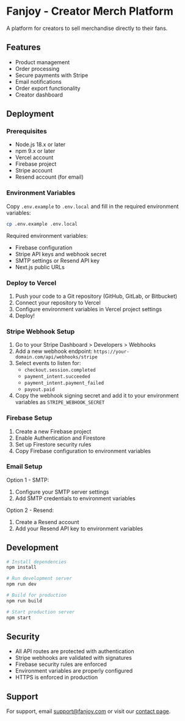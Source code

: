 # Fanjoy - Creator Merch Platform

A platform for creators to sell merchandise directly to their fans.

## Features

- Product management
- Order processing
- Secure payments with Stripe
- Email notifications
- Order export functionality
- Creator dashboard

## Deployment

### Prerequisites

- Node.js 18.x or later
- npm 9.x or later
- Vercel account
- Firebase project
- Stripe account
- Resend account (for email)

### Environment Variables

Copy `.env.example` to `.env.local` and fill in the required environment variables:

```bash
cp .env.example .env.local
```

Required environment variables:

- Firebase configuration
- Stripe API keys and webhook secret
- SMTP settings or Resend API key
- Next.js public URLs

### Deploy to Vercel

1. Push your code to a Git repository (GitHub, GitLab, or Bitbucket)
2. Connect your repository to Vercel
3. Configure environment variables in Vercel project settings
4. Deploy!

### Stripe Webhook Setup

1. Go to your Stripe Dashboard > Developers > Webhooks
2. Add a new webhook endpoint: `https://your-domain.com/api/webhooks/stripe`
3. Select events to listen for:
   - `checkout.session.completed`
   - `payment_intent.succeeded`
   - `payment_intent.payment_failed`
   - `payout.paid`
4. Copy the webhook signing secret and add it to your environment variables as `STRIPE_WEBHOOK_SECRET`

### Firebase Setup

1. Create a new Firebase project
2. Enable Authentication and Firestore
3. Set up Firestore security rules
4. Copy Firebase configuration to environment variables

### Email Setup

Option 1 - SMTP:
1. Configure your SMTP server settings
2. Add SMTP credentials to environment variables

Option 2 - Resend:
1. Create a Resend account
2. Add your Resend API key to environment variables

## Development

```bash
# Install dependencies
npm install

# Run development server
npm run dev

# Build for production
npm run build

# Start production server
npm start
```

## Security

- All API routes are protected with authentication
- Stripe webhooks are validated with signatures
- Firebase security rules are enforced
- Environment variables are properly configured
- HTTPS is enforced in production

## Support

For support, email support@fanjoy.com or visit our [contact page](https://fanjoy.vercel.app/contact).
